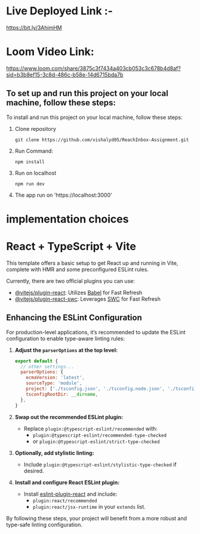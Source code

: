 # Live Deployed Link :-
https://bit.ly/3AhimHM

# Loom Video Link:
https://www.loom.com/share/3875c3f7434a403cb053c3c678b4d8af?sid=b3b8ef15-3c8d-486c-b58e-14d6715bda7b


## To set up and run this project on your local machine, follow these steps:


To install and run this project on your local machine, follow these steps:

1. Clone repository
   ```
   git clone https://github.com/vishalyd05/ReachInbox-Assignment.git
   ```
2. Run Command:
   ```
   npm install
   ```
3. Run on localhost
   ```
   npm run dev
   ```
4. The app run on 'https://localhost:3000'


# implementation choices

# React + TypeScript + Vite

This template offers a basic setup to get React up and running in Vite, complete with HMR and some preconfigured ESLint rules.

Currently, there are two official plugins you can use:

- [@vitejs/plugin-react](https://github.com/vitejs/vite-plugin-react/blob/main/packages/plugin-react/README.md): Utilizes [Babel](https://babeljs.io/) for Fast Refresh
- [@vitejs/plugin-react-swc](https://github.com/vitejs/vite-plugin-react-swc): Leverages [SWC](https://swc.rs/) for Fast Refresh

## Enhancing the ESLint Configuration

For production-level applications, it’s recommended to update the ESLint configuration to enable type-aware linting rules:

1. **Adjust the `parserOptions` at the top level:**

    ```javascript
    export default {
      // other settings...
      parserOptions: {
        ecmaVersion: 'latest',
        sourceType: 'module',
        project: ['./tsconfig.json', './tsconfig.node.json', './tsconfig.app.json'],
        tsconfigRootDir: __dirname,
      },
    }
    ```

2. **Swap out the recommended ESLint plugin:**

    - Replace `plugin:@typescript-eslint/recommended` with:
      - `plugin:@typescript-eslint/recommended-type-checked`
      - or `plugin:@typescript-eslint/strict-type-checked`
    
3. **Optionally, add stylistic linting:**

    - Include `plugin:@typescript-eslint/stylistic-type-checked` if desired.

4. **Install and configure React ESLint plugin:**

    - Install [eslint-plugin-react](https://github.com/jsx-eslint/eslint-plugin-react) and include:
      - `plugin:react/recommended`
      - `plugin:react/jsx-runtime` in your `extends` list.

By following these steps, your project will benefit from a more robust and type-safe linting configuration.










